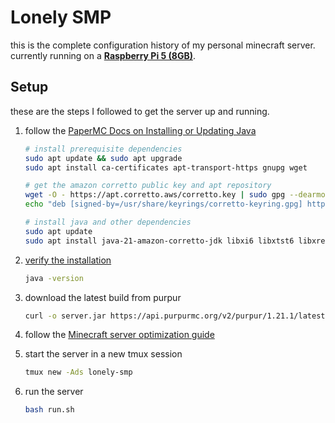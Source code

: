 # Lonely SMP

this is the complete configuration history of my personal minecraft server. currently running on a [**Raspberry Pi 5 (8GB)**](https://www.raspberrypi.com/products/raspberry-pi-5/).

## Setup

these are the steps I followed to get the server up and running.

1. follow the [PaperMC Docs on Installing or Updating Java](https://docs.papermc.io/misc/java-install#ubuntudebian)

   ```bash
   # install prerequisite dependencies
   sudo apt update && sudo apt upgrade
   sudo apt install ca-certificates apt-transport-https gnupg wget

   # get the amazon corretto public key and apt repository
   wget -O - https://apt.corretto.aws/corretto.key | sudo gpg --dearmor -o /usr/share/keyrings/corretto-keyring.gpg && \
   echo "deb [signed-by=/usr/share/keyrings/corretto-keyring.gpg] https://apt.corretto.aws stable main" | sudo tee /etc/apt/sources.list.d/corretto.list

   # install java and other dependencies
   sudo apt update
   sudo apt install java-21-amazon-corretto-jdk libxi6 libxtst6 libxrender1
   ```

1. [verify the installation](https://docs.papermc.io/misc/java-install#verifying-installation)

   ```bash
   java -version
   ```

1. download the latest build from purpur

   ```bash
   curl -o server.jar https://api.purpurmc.org/v2/purpur/1.21.1/latest/download
   ```

1. follow the [Minecraft server optimization guide](https://github.com/YouHaveTrouble/minecraft-optimization/blob/1.21/README.md)

1. start the server in a new tmux session

   ```bash
   tmux new -Ads lonely-smp
   ```

1. run the server

   ```bash
   bash run.sh
   ```

